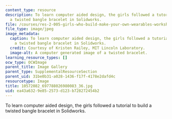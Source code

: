 ```yaml
---
content_type: resource
description: To learn computer aided design, the girls followed a tutorial to build
  a twisted bangle bracelet in Solidworks.
file: /courses/res-2-005-girls-who-build-make-your-own-wearables-workshop-spring-2015/ea43a6329e852573d123b728272454b2_10572082_697788026980083_36.jpg
file_type: image/jpeg
image_metadata:
  caption: To learn computer aided design, the girls followed a tutorial to build
    a twisted bangle bracelet in Solidworks.
  credit: Courtesy of Kristen Railey, MIT Lincoln Laboratory.
  image-alt: A computer generated image of a twisted bracelet.
learning_resource_types: []
ocw_type: OCWImage
parent_title: Image Gallery
parent_type: SupplementalResourceSection
parent_uid: 31be0b31-a028-1436-f17f-4178e2dafd4c
resourcetype: Image
title: 10572082_697788026980083_36.jpg
uid: ea43a632-9e85-2573-d123-b728272454b2
---
```

To learn computer aided design, the girls followed a tutorial to build a twisted bangle bracelet in Solidworks.

